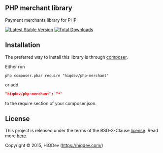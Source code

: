 PHP merchant library
--------------------

Payment merchants library for PHP

[![Latest Stable Version](https://poser.pugx.org/hiqdev/php-merchant/v/stable.png)](https://packagist.org/packages/hiqdev/php-merchant)
[![Total Downloads](https://poser.pugx.org/hiqdev/php-merchant/downloads.png)](https://packagist.org/packages/hiqdev/php-merchant)

## Installation

The preferred way to install this library is through [composer](http://getcomposer.org/download/).

Either run

```
php composer.phar require "hiqdev/php-merchant"
```

or add

```json
"hiqdev/php-merchant": "*"
```

to the require section of your composer.json.

## License

This project is released under the terms of the BSD-3-Clause [license](https://github.com/hiqdev/hidev/blob/master/LICENSE).
Read more [here](http://choosealicense.com/licenses/bsd-3-clause).

Copyright © 2015, HiQDev (https://hiqdev.com/)
